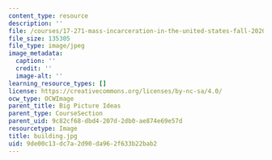 ```yaml
---
content_type: resource
description: ''
file: /courses/17-271-mass-incarceration-in-the-united-states-fall-2020/9de00c13dc7a2d90da962f633b22bab2_building.jpg
file_size: 135305
file_type: image/jpeg
image_metadata:
  caption: ''
  credit: ''
  image-alt: ''
learning_resource_types: []
license: https://creativecommons.org/licenses/by-nc-sa/4.0/
ocw_type: OCWImage
parent_title: Big Picture Ideas
parent_type: CourseSection
parent_uid: 9c82cf68-dbd4-207d-2db0-ae874e69e57d
resourcetype: Image
title: building.jpg
uid: 9de00c13-dc7a-2d90-da96-2f633b22bab2
---
```

